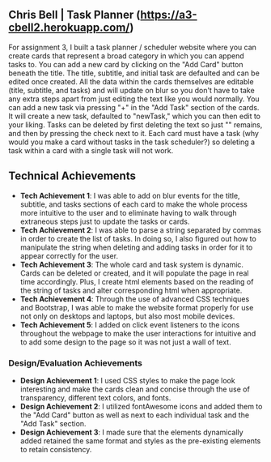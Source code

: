 ## Chris Bell | Task Planner (https://a3-cbell2.herokuapp.com/)
For assignment 3, I built a task planner / scheduler website where you can create cards that represent a broad category in which you can append tasks to. You can add a new card by clicking on the "Add Card" button beneath the title. The title, subtitle, and initial task are defaulted and can be edited once created. All the data within the cards themselves are editable (title, subtitle, and tasks) and will update on blur so you don't have to take any extra steps apart from just editing the text like you would normally. You can add a new task via pressing "+" in the "Add Task" section of the cards. It will create a new task, defaulted to "newTask," which you can then edit to your liking. Tasks can be deleted by first deleting the text so just "" remains, and then by pressing the check next to it. Each card must have a task (why would you make a card without tasks in the task scheduler?) so deleting a task within a card with a single task will not work.

## Technical Achievements
- **Tech Achievement 1**: I was able to add on blur events for the title, subtitle, and tasks sections of each card to make the whole process more intuitive to the user and to eliminate having to walk through extraneous steps just to update the tasks or cards.
- **Tech Achievement 2**: I was able to parse a string separated by commas in order to create the list of tasks. In doing so, I also figured out how to manipulate the string when deleting and adding tasks in order for it to appear correctly for the user.
- **Tech Achievement 3**: The whole card and task system is dynamic. Cards can be deleted or created, and it will populate the page in real time accordingly. Plus, I create html elements based on the reading of the string of tasks and alter corresponding html when appropriate.
- **Tech Achievement 4**: Through the use of advanced CSS techniques and Bootstrap, I was able to make the website format properly for use not only on desktops and laptops, but also most mobile devices. 
- **Tech Achievement 5**: I added on click event listeners to the icons throughout the webpage to make the user interactions for intuitive and to add some design to the page so it was not just a wall of text.
### Design/Evaluation Achievements
- **Design Achievement 1**: I used CSS styles to make the page look interesting and make the cards clean and concise through the use of transparency, different text colors, and fonts.
- **Design Achievement 2**: I utilized fontAwesome icons and added them to the "Add Card" button as well as next to each individual task and the "Add Task" section. 
- **Design Achievement 3**: I made sure that the elements dynamically added retained the same format and styles as the pre-existing elements to retain consistency.

